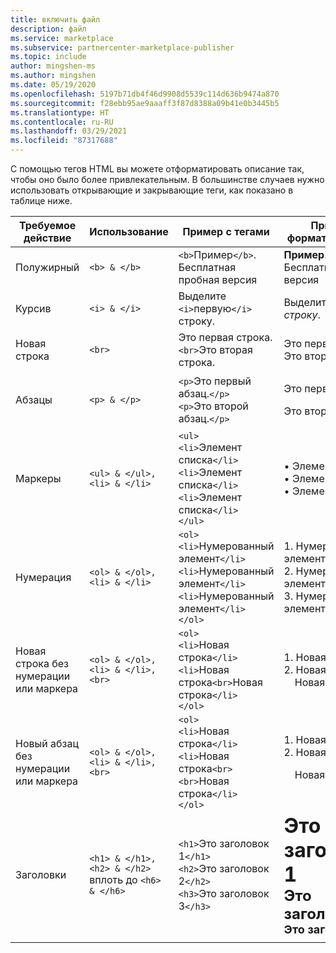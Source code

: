 ```yaml
---
title: включить файл
description: файл
ms.service: marketplace
ms.subservice: partnercenter-marketplace-publisher
ms.topic: include
author: mingshen-ms
ms.author: mingshen
ms.date: 05/19/2020
ms.openlocfilehash: 5197b71db4f46d9908d5539c114d636b9474a870
ms.sourcegitcommit: f28ebb95ae9aaaff3f87d8388a09b41e0b3445b5
ms.translationtype: HT
ms.contentlocale: ru-RU
ms.lasthandoff: 03/29/2021
ms.locfileid: "87317688"
---
```

С помощью тегов HTML вы можете отформатировать описание так, чтобы оно было более привлекательным. В большинстве случаев нужно использовать открывающие и закрывающие теги, как показано в таблице ниже.

|   Требуемое действие  |  Использование  |  Пример с тегами  |  Пример с форматированием   |
| --- | --- | --- | --- |
|   Полужирный  |  `<b> & </b>`  |  `<b>`Пример`</b>`. Бесплатная пробная версия  |  **Пример**. Бесплатная пробная версия   |
|   Курсив  |  `<i> & </i>`  |  Выделите `<i>`первую`</i>` строку.  |  Выделите *первую строку*.   |
|   Новая строка  |  `<br>`  |  Это первая строка.`<br>`Это вторая строка.  |  Это первая строка.<br>Это вторая строка.  |
|  Абзацы  |  `<p> & </p>`  |  `<p>`Это первый абзац.`</p>`<br>`<p>`Это второй абзац.`</p>`   |   <p>Это первый абзац.</p><p>Это второй абзац.</p>   |
|   Маркеры  |  `<ul> & </ul>, <li> & </li>`  |  `<ul>`<br>`<li>`Элемент списка`</li>`<br>`<li>`Элемент списка`</li>`<br>`<li>`Элемент списка`</li>`<br>`</ul>`  |  • Элемент списка<br>• Элемент списка<br>• Элемент списка   |
|   Нумерация  |  `<ol> & </ol>, <li> & </li>`  |  `<ol>`<br>`<li>`Нумерованный элемент`</li>`<br>`<li>`Нумерованный элемент`</li>`<br>`<li>`Нумерованный элемент`</li>`<br>`</ol>`   |   1. Нумерованный элемент<br>2. Нумерованный элемент<br>3. Нумерованный элемент   |
|   Новая строка без нумерации или маркера  |  `<ol> & </ol>, <li> & </li>, <br>`  |  `<ol>`<br>`<li>`Новая строка`</li>`<br>`<li>`Новая строка`<br>`Новая строка`</li>`<br>`</ol>`  |  1. Новая строка<br>2. Новая строка<br>&nbsp;&nbsp;&nbsp;&nbsp;Новая строка   |
|   Новый абзац без нумерации или маркера  |  `<ol> & </ol>, <li> & </li>, <br>`  |  `<ol>`<br>`<li>`Новая строка`</li>`<br>`<li>`Новая строка`<br><br>`Новая строка`</li>`<br>`</ol>`  |  1. Новая строка<br>2. Новая строка<p>&nbsp;&nbsp;&nbsp;&nbsp;Новая строка   |
|   Заголовки  |  `<h1> & </h1>, <h2> & </h2>` вплоть до `<h6> & </h6>`  |  `<h1>`Это заголовок 1`</h1>`<br>`<h2>`Это заголовок 2`</h2>`<br>`<h3>`Это заголовок 3`</h3>`  |  **<font size="+3">Это заголовок 1</font>**<br>**<font size="+2">Это заголовок 2</font>**<br>**<font size="+1">Это заголовок 3</font>**  |
| | | |
